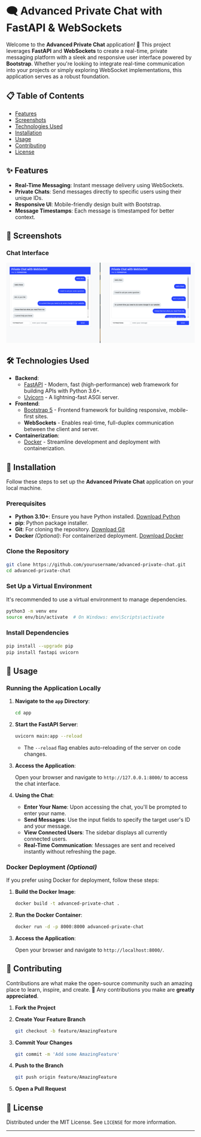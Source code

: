 # 🗨️ Advanced Private Chat with FastAPI & WebSockets

Welcome to the **Advanced Private Chat** application! 🚀 This project leverages **FastAPI** and **WebSockets** to create a real-time, private messaging platform with a sleek and responsive user interface powered by **Bootstrap**. Whether you're looking to integrate real-time communication into your projects or simply exploring WebSocket implementations, this application serves as a robust foundation.

## 📋 Table of Contents

- [Features](#features)
- [Screenshots](#screenshots)
- [Technologies Used](#technologies-used)
- [Installation](#installation)
- [Usage](#usage)
- [Contributing](#contributing)
- [License](#license)

## ✨ Features

- **Real-Time Messaging**: Instant message delivery using WebSockets.
- **Private Chats**: Send messages directly to specific users using their unique IDs.
- **Responsive UI**: Mobile-friendly design built with Bootstrap.
- **Message Timestamps**: Each message is timestamped for better context.

## 📸 Screenshots

### Chat Interface

![Chat Interface](screenshots/Screenshot%20from%202024-10-03%2018-11-59.png)

## 🛠️ Technologies Used

- **Backend**:
  - [FastAPI](https://fastapi.tiangolo.com/) - Modern, fast (high-performance) web framework for building APIs with Python 3.6+.
  - [Uvicorn](https://www.uvicorn.org/) - A lightning-fast ASGI server.
- **Frontend**:
  - [Bootstrap 5](https://getbootstrap.com/) - Frontend framework for building responsive, mobile-first sites.
  - **WebSockets** - Enables real-time, full-duplex communication between the client and server.
- **Containerization**:
  - [Docker](https://www.docker.com/) - Streamline development and deployment with containerization.

## 🚀 Installation

Follow these steps to set up the **Advanced Private Chat** application on your local machine.

### Prerequisites

- **Python 3.10+**: Ensure you have Python installed. [Download Python](https://www.python.org/downloads/)
- **pip**: Python package installer.
- **Git**: For cloning the repository. [Download Git](https://git-scm.com/downloads)
- **Docker** _(Optional)_: For containerized deployment. [Download Docker](https://www.docker.com/get-started)

### Clone the Repository

```bash
git clone https://github.com/yourusername/advanced-private-chat.git
cd advanced-private-chat
```

### Set Up a Virtual Environment

It's recommended to use a virtual environment to manage dependencies.

```bash
python3 -m venv env
source env/bin/activate  # On Windows: env\Scripts\activate
```

### Install Dependencies

```bash
pip install --upgrade pip
pip install fastapi uvicorn
```

## 📝 Usage

### Running the Application Locally

1. **Navigate to the `app` Directory**:

   ```bash
   cd app
   ```

2. **Start the FastAPI Server**:

   ```bash
   uvicorn main:app --reload
   ```

   - The `--reload` flag enables auto-reloading of the server on code changes.

3. **Access the Application**:

   Open your browser and navigate to `http://127.0.0.1:8000/` to access the chat interface.

4. **Using the Chat**:

   - **Enter Your Name**: Upon accessing the chat, you'll be prompted to enter your name.
   - **Send Messages**: Use the input fields to specify the target user's ID and your message.
   - **View Connected Users**: The sidebar displays all currently connected users.
   - **Real-Time Communication**: Messages are sent and received instantly without refreshing the page.

### Docker Deployment _(Optional)_

If you prefer using Docker for deployment, follow these steps:

1. **Build the Docker Image**:

   ```bash
   docker build -t advanced-private-chat .
   ```

2. **Run the Docker Container**:

   ```bash
   docker run -d -p 8000:8000 advanced-private-chat
   ```

3. **Access the Application**:

   Open your browser and navigate to `http://localhost:8000/`.

## 🤝 Contributing

Contributions are what make the open-source community such an amazing place to learn, inspire, and create. 🌟 Any contributions you make are **greatly appreciated**.

1. **Fork the Project**
2. **Create Your Feature Branch**

   ```bash
   git checkout -b feature/AmazingFeature
   ```

3. **Commit Your Changes**

   ```bash
   git commit -m 'Add some AmazingFeature'
   ```

4. **Push to the Branch**

   ```bash
   git push origin feature/AmazingFeature
   ```

5. **Open a Pull Request**

## 📜 License

Distributed under the MIT License. See `LICENSE` for more information.

---
